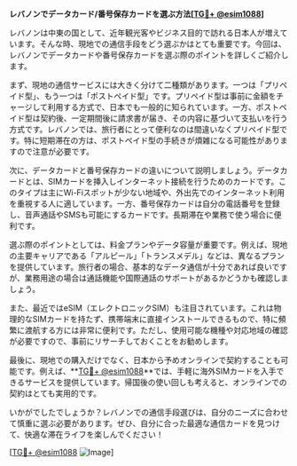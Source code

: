 **レバノンでデータカード/番号保存カードを選ぶ方法[[TG💪+ @esim1088](https://t.me/s/esim1088)]**

レバノンは中東の国として、近年観光客やビジネス目的で訪れる日本人が増えています。そんな時、現地での通信手段をどう選ぶかはとても重要です。今回は、レバノンでデータカードや番号保存カードを選ぶ際のポイントを詳しくご紹介します。

まず、現地の通信サービスには大きく分けて二種類があります。一つは「プリペイド型」、もう一つは「ポストペイド型」です。プリペイド型は事前に金額をチャージして利用する方式で、日本でも一般的に知られています。一方、ポストペイド型は契約後、一定期間後に請求書が届き、その内容に基づいて支払いを行う方式です。レバノンでは、旅行者にとって便利なのは間違いなくプリペイド型です。特に短期滞在の方は、ポストペイド型の手続きが煩雑になる可能性がありますので注意が必要です。

次に、データカードと番号保存カードの違いについて説明しましょう。データカードとは、SIMカードを挿入しインターネット接続を行うためのカードです。このタイプは主にWi-Fiスポットが少ない地域や、外出先でのインターネット利用を重視する人に適しています。一方、番号保存カードは自分の電話番号を登録し、音声通話やSMSも可能にするカードです。長期滞在や業務で使う場合に便利です。

選ぶ際のポイントとしては、料金プランやデータ容量が重要です。例えば、現地の主要キャリアである「アルピール」「トランスメデル」などは、異なるプランを提供しています。旅行者の場合、基本的なデータ通信が十分であれば良いですが、業務用途の場合は通話機能や国際通話のサポートがあるかどうかも確認しましょう。

また、最近ではeSIM（エレクトロニックSIM）も注目されています。これは物理的なSIMカードを持たず、携帯端末に直接インストールできるもので、特に頻繁に渡航する方には非常に便利です。ただし、使用可能な機種や対応地域の確認が必要ですので、事前にリサーチしておくことをお勧めします。

最後に、現地での購入だけでなく、日本から予めオンラインで契約することも可能です。例えば、**[TG💪+ @esim1088](https://t.me/s/esim1088)**では、手軽に海外SIMカードを入手できるサービスを提供しています。帰国後の使い回しも考えると、オンラインでの契約はとても実用的です。

いかがでしたでしょうか？レバノンでの通信手段選びは、自分のニーズに合わせて慎重に選ぶ必要があります。ぜひ、自分に合った最適な通信カードを見つけて、快適な滞在ライフを楽しんでください！

[[TG💪+ @esim1088](https://t.me/s/esim1088) ![Image](https://i.postimg.cc/Y0z9fWf4/image.png)]
